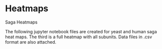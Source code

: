 # Heatmaps
Saga Heatmaps

The following jupyter notebook files are created for yeast and human saga heat maps. The third is a full heatmap with all subunits. Data files in .csv format are also attached.
